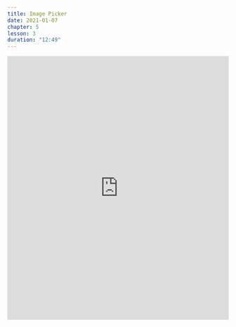 ```yaml
---
title: Image Picker
date: 2021-01-07
chapter: 5
lesson: 3
duration: "12:49"
---
```


<iframe width="100%" height="600" src="https://www.youtube.com/embed/xysXmmrc8pM" title="YouTube video player" frameborder="0" allow="accelerometer; autoplay; clipboard-write; encrypted-media; gyroscope; picture-in-picture" allowfullscreen></iframe>